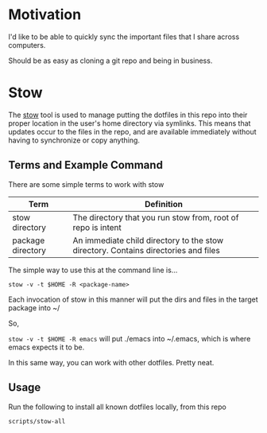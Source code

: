 # Motivation

I'd like to be able to quickly sync the important files that I share across computers.

Should be as easy as cloning a git repo and being in business.

# Stow

The [stow][1] tool is used to manage putting the dotfiles in this repo into their proper location
in the user's home directory via symlinks. This means that updates occur to the files in the repo,
and are available immediately without having to synchronize or copy anything.

[1]: https://www.gnu.org/software/stow/manual/stow.html

## Terms and Example Command


There are some simple terms to work with stow

| Term | Definition |
| --- | --- |
| stow directory    | The directory that you run stow from, root of repo is intent |
| package directory | An immediate child directory to the stow directory. Contains directories and files |

The simple way to use this at the command line is...

`stow -v -t $HOME -R <package-name>`

Each invocation of stow in this manner will put the dirs and files in the target package into ~/

So,

`stow -v -t $HOME -R emacs` will put ./emacs into ~/.emacs, which is where emacs expects it to be.

In this same way, you can work with other dotfiles. Pretty neat.

## Usage

Run the following to install all known dotfiles locally, from this repo

```bash
scripts/stow-all
```

